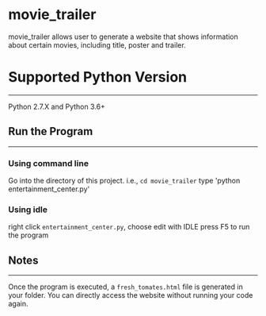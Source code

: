 # movie_trailer
movie_trailer allows user to generate a website that shows information about certain movies, including title, poster and trailer.

# Supported Python Version
---
Python 2.7.X and Python 3.6+

## Run the Program
---
### Using command line
Go into the directory of this project. i.e., `cd movie_trailer`
type 'python entertainment_center.py'

### Using idle
right click `entertainment_center.py`, choose edit with IDLE
press F5 to run the program

## Notes
---
Once the program is executed, a `fresh_tomates.html` file is generated in your folder. You can directly access the website without running your code again. 
